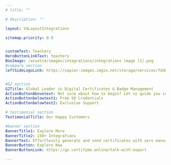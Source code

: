 ```yaml
---
# title: ""

# description: ""

layout: V4LayoutIntegrations

sitemap.priority: 0.9


customText: Teachery
HeroButtonLinkText: teachery
BoxImage: /assets4/images/integrations/integrations image (1).png
#compare section
leftSideLogoLink: https://zapier-images.imgix.net/storage/services/7dd0bb1c1ec46bf4a5b8a182f2e7f394.png?auto=format&ixlib=react-9.8.0&fit=crop&q=50&w=60&h=60&dpr=1


#G2 section
G2Title: Global Leader in Digital Certificates & Badge Management
ActionButtonAbovetext: Not sure about how to begin? Let us guide you in the right direction!
ActionButtonbelowtext1: Free 50 Credentials
ActionButtonbelowtext2: Exclusive Support

# testimonial section
TestimonialTitle: Our Happy Customers   

#banner section
BannerTitle1: Explore More
BannerTitle2: 150+ Integrations
BannerText: Effortlessly generate and send certificates with zero manual intervention using the most advanced digital credential management software of 2023.
BannerButton: Explore Now
BannerButtonLink: https://go.certifyme.online/talk-with-expert

---
```


